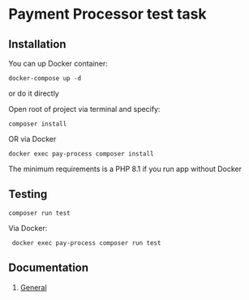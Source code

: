 # Payment Processor test task

## Installation

You can up Docker container:
```shell
docker-compose up -d
```
or do it directly

Open root of project via terminal and specify:
```shell
composer install
```
OR via Docker
```shell
docker exec pay-process composer install
```

The minimum requirements is a PHP 8.1 if you run app without Docker

## Testing

```shell
composer run test
```
Via Docker:
```shell
 docker exec pay-process composer run test
```

## Documentation
 1. [General](docs/general_info.md)
